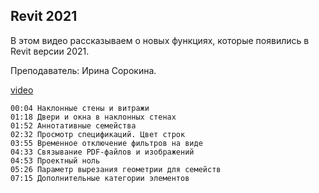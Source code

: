 ## Revit 2021

В этом видео рассказываем о новых функциях, которые появились в Revit версии 2021.

Преподаватель: Ирина Сорокина.

[video](https://player.softculture.cc/embed/IRB/IRB_8.8.12_L8-2_Revit_2021)

``` chapters
00:04 Наклонные стены и витражи
01:18 Двери и окна в наклонных стенах
01:52 Аннотативные семейства
02:32 Просмотр спецификаций. Цвет строк
03:55 Временное отключение фильтров на виде
04:33 Связывание PDF-файлов и изображений
04:53 Проектный ноль
05:26 Параметр вырезания геометрии для семейств
07:15 Дополнительные категории элементов
```
